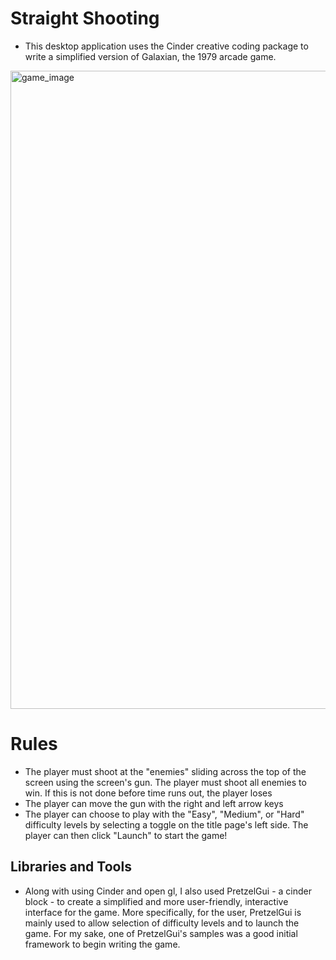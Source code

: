 # Straight Shooting
* This desktop application uses the Cinder creative coding package to write a simplified version of Galaxian, 
  the 1979 arcade game.

<img width="1021" alt="game_image" src="https://user-images.githubusercontent.com/55000893/92566779-5ec5b500-f242-11ea-81dd-628ed5fd876a.png">


# Rules
* The player must shoot at the "enemies" sliding across the top of the screen using the screen's gun. The player must
shoot all enemies to win. If this is not done before time runs out, the player loses
* The player can move the gun with the right and left arrow keys
* The player can choose to play with the "Easy", "Medium", or "Hard" difficulty levels by selecting a toggle on the 
title page's left side. The player can then click "Launch" to start the game!

## Libraries and Tools
* Along with using Cinder and open gl, I also used PretzelGui - a cinder block - to create a simplified and more 
user-friendly, interactive interface for the game. More specifically, for the user, PretzelGui is mainly used to allow
selection of difficulty levels and to launch the game. For my sake, one of PretzelGui's samples was a good initial 
framework to begin writing the game.
